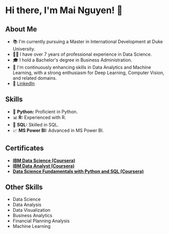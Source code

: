 # Hi there, I'm Mai Nguyen! 👋

## About Me

- 📚 I'm currently pursuing a Master in International Development at Duke University.
- 👩‍💻 I have over 7 years of professional experience in Data Science.
- 🎓 I hold a Bachelor's degree in Business Administration.
- 🚀 I'm continuously enhancing skills in Data Analytics and Machine Learning, with a strong enthusiasm for Deep Learning, Computer Vision, and related domains.
- 🔗 [LinkedIn](https://www.linkedin.com/in/mai-nguyen-ab1165a6/)

## Skills

- 🐍 **Python:** Proficient in Python.
- 📊 **R:** Experienced with R.
- 💾 **SQL:** Skilled in SQL.
- 📈 **MS Power BI:** Advanced in MS Power BI.

## Certificates

- [**IBM Data Science (Coursera)**](https://www.coursera.org/account/accomplishments/specialization/certificate/NQGW6VTUEG6V)
- [**IBM Data Analyst (Coursera)**](https://www.coursera.org/account/accomplishments/specialization/certificate/RBT2H6RFBJ26)
- [**Data Science Fundamentals with Python and SQL (Coursera)**](https://www.coursera.org/account/accomplishments/specialization/certificate/AVN26NH4EJQY)

## Other Skills

- Data Science
- Data Analysis
- Data Visualization
- Business Analytics
- Financial Planning Analysis
- Machine Learning
